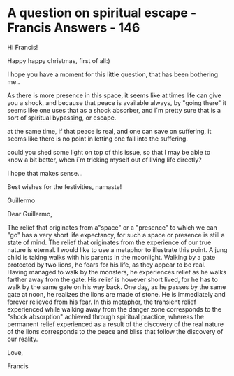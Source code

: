 # A question on spiritual escape - Francis Answers - 146

Hi Francis!

Happy happy christmas, first of all:) 

I hope you have a moment for this little question, that has been bothering me..

As there is more presence in this space, it seems like at times life can give you a shock, and because that peace is available always, by "going there" it seems like one uses that as a shock absorber, and i´m pretty sure that is a sort of spiritual bypassing, or escape.

at the same time, if that peace is real, and one can save on suffering, it seems like there is no point in letting one fall into the suffering. 

could you shed some light on top of this issue, so that I may be able to know a bit better, when i´m tricking myself out of living life directly?

I hope that makes sense...

Best wishes for the festivities, namaste!

Guillermo

Dear Guillermo,

The relief that originates from a"space" or a "presence" to which we can "go" has a very short life expectancy, for such a space or presence is still a state of mind. The relief that originates from the experience of our true nature is eternal. I would like to use a metaphor to illustrate this point. A jung child is taking walks with his parents in the moonlight. Walking by a gate protected by two lions, he fears for his life, as they appear to be real. Having managed to walk by the monsters, he experiences relief as he walks farther away from the gate. His relief is however short lived, for he has to walk by the same gate on his way back. One day, as he passes by the same gate at noon, he realizes the lions are made of stone. He is immediately and forever relieved from his fear. In this metaphor, the transient relief experienced while walking away from the danger zone corresponds to the "shock absorption" achieved through spiritual practice, whereas the permanent relief experienced as a result of the discovery of the real nature of the lions corresponds to the peace and bliss that follow the discovery of our reality.

Love,

Francis

